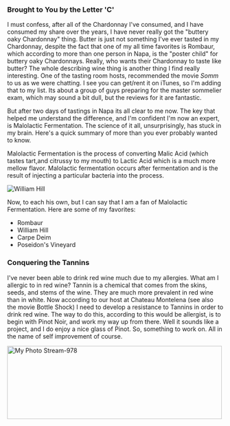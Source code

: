 <!--
.. title: The Word of the Day is Malolactic
.. date: 2014/03/23 22:14:05 /0500
.. slug: the-word-of-the-day-is-malolactic
.. tags: Travel, Wine
.. link: 
.. description: 
-->


### Brought to You by the Letter 'C'

I must confess, after all of the Chardonnay I've consumed, and I have consumed my share over the years, I have never really got the "buttery oaky Chardonnay" thing.  Butter is just not something I've ever tasted in my Chardonnay, despite the fact that one of my all time favorites is Rombaur, which according to more than one person in Napa, is the "poster child" for buttery oaky Chardonnays. Really, who wants their Chardonnay to taste like butter?  The whole describing wine thing is another thing I find really interesting.  One of the tasting room hosts, recommended the movie *Somm* to us as we were chatting.  I see you can get/rent it on iTunes, so I'm adding that to my list.  Its about a group of guys preparing for the master sommelier exam, which may sound a bit dull, but the reviews for it are fantastic.

But after two days of tastings in Napa its all clear to me now.  The key that helped me understand the difference, and I'm confident I'm now an expert, is Malolactic Fermentation.  The science of it all, unsurprisingly, has stuck in my brain.  Here's a quick summary of more than you ever probably wanted to know.

Malolactic Fermentation is the process of converting Malic Acid (which tastes tart,and citrussy to my mouth) to Lactic Acid which is a much more mellow flavor.  Malolactic fermentation occurs after fermentation and is the result of injecting a particular bacteria into the process.

![William Hill](http://farm3.staticflickr.com/2877/13381848063_83f9dd310c.jpg)

Now, to each his own, but I can say that I am a fan of Malolactic Fermentation.  Here are some of my favorites:

* Rombaur
* William Hill
* Carpe Deim
* Poseidon's Vineyard

### Conquering the Tannins

I've never been able to drink red wine much due to my allergies.  What am I allergic to in red wine?  Tannin is a chemical that comes from the skins, seeds, and stems of the wine.  They are much more prevalent in red wine than in white.  Now according to our host at Chateau Montelena (see also the movie Bottle Shock) I need to develop a resistance to Tannins in order to drink red wine.  The way to do this, according to this would be allergist, is to begin with Pinot Noir, and work my way up from there.  Well it sounds like a project, and I do enjoy a nice glass of Pinot.  So, something to work on.  All in the name of self improvement of course.

<a href="http://flic.kr/p/movtdk" title="My Photo Stream-978 by -bnmnetp-"><img src="http://farm3.staticflickr.com/2877/13381848063_83f9dd310c.jpg" width="500" height="170" alt="My Photo Stream-978"></a>
